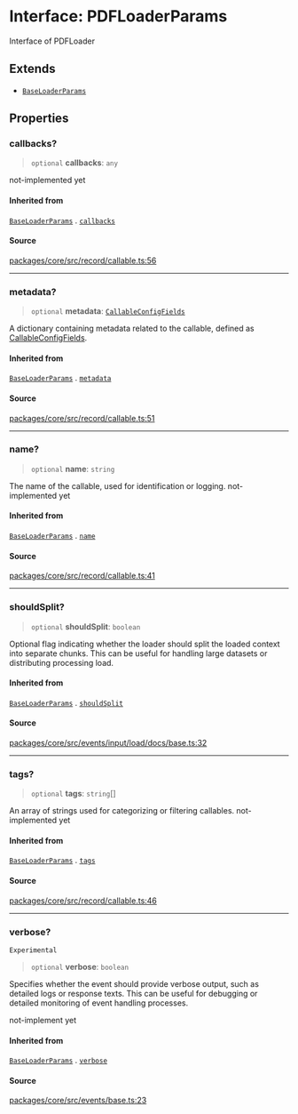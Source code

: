 # Interface: PDFLoaderParams

Interface of PDFLoader

## Extends

- [`BaseLoaderParams`](../../base/interfaces/BaseLoaderParams.md)

## Properties

### callbacks?

> `optional` **callbacks**: `any`

not-implemented yet

#### Inherited from

[`BaseLoaderParams`](../../base/interfaces/BaseLoaderParams.md) . [`callbacks`](../../base/interfaces/BaseLoaderParams.md#callbacks)

#### Source

[packages/core/src/record/callable.ts:56](https://github.com/VictorS67/encre/blob/42c3bddca4be2d23ad959c1c99381eefbf43789c/packages/core/src/record/callable.ts#L56)

***

### metadata?

> `optional` **metadata**: [`CallableConfigFields`](../../../../../../record/callable/type-aliases/CallableConfigFields.md)

A dictionary containing metadata related to the callable, defined as [CallableConfigFields](../../../../../../record/callable/type-aliases/CallableConfigFields.md).

#### Inherited from

[`BaseLoaderParams`](../../base/interfaces/BaseLoaderParams.md) . [`metadata`](../../base/interfaces/BaseLoaderParams.md#metadata)

#### Source

[packages/core/src/record/callable.ts:51](https://github.com/VictorS67/encre/blob/42c3bddca4be2d23ad959c1c99381eefbf43789c/packages/core/src/record/callable.ts#L51)

***

### name?

> `optional` **name**: `string`

The name of the callable, used for identification or logging. not-implemented yet

#### Inherited from

[`BaseLoaderParams`](../../base/interfaces/BaseLoaderParams.md) . [`name`](../../base/interfaces/BaseLoaderParams.md#name)

#### Source

[packages/core/src/record/callable.ts:41](https://github.com/VictorS67/encre/blob/42c3bddca4be2d23ad959c1c99381eefbf43789c/packages/core/src/record/callable.ts#L41)

***

### shouldSplit?

> `optional` **shouldSplit**: `boolean`

Optional flag indicating whether the loader should split the loaded context into separate chunks.
This can be useful for handling large datasets or distributing processing load.

#### Inherited from

[`BaseLoaderParams`](../../base/interfaces/BaseLoaderParams.md) . [`shouldSplit`](../../base/interfaces/BaseLoaderParams.md#shouldsplit)

#### Source

[packages/core/src/events/input/load/docs/base.ts:32](https://github.com/VictorS67/encre/blob/42c3bddca4be2d23ad959c1c99381eefbf43789c/packages/core/src/events/input/load/docs/base.ts#L32)

***

### tags?

> `optional` **tags**: `string`[]

An array of strings used for categorizing or filtering callables. not-implemented yet

#### Inherited from

[`BaseLoaderParams`](../../base/interfaces/BaseLoaderParams.md) . [`tags`](../../base/interfaces/BaseLoaderParams.md#tags)

#### Source

[packages/core/src/record/callable.ts:46](https://github.com/VictorS67/encre/blob/42c3bddca4be2d23ad959c1c99381eefbf43789c/packages/core/src/record/callable.ts#L46)

***

### verbose?

`Experimental`

> `optional` **verbose**: `boolean`

Specifies whether the event should provide verbose output, such as detailed logs or response texts.
This can be useful for debugging or detailed monitoring of event handling processes.

not-implement yet

#### Inherited from

[`BaseLoaderParams`](../../base/interfaces/BaseLoaderParams.md) . [`verbose`](../../base/interfaces/BaseLoaderParams.md#verbose)

#### Source

[packages/core/src/events/base.ts:23](https://github.com/VictorS67/encre/blob/42c3bddca4be2d23ad959c1c99381eefbf43789c/packages/core/src/events/base.ts#L23)

